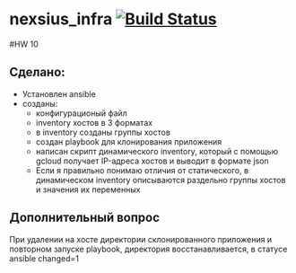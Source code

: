 # nexsius_infra [![Build Status](https://travis-ci.com/otus-devops-2019-02/nexsius_infra.svg?branch=terraform-2)](https://travis-ci.com/otus-devops-2019-02/nexsius_infra)

#HW 10
## Сделано:

* Установлен ansible
* созданы:
  * конфигурационый файл
  * inventory хостов в 3 форматах
  * в inventory созданы группы хостов
  * создан playbook для клонирования приложения
  * написан скрипт динамического inventory, который с помощью gcloud получает IP-адреса хостов и выводит в формате json
  * Если я правильно понимаю отличия от статического, в динамическом inventory описываются раздельно группы хостов и значения их переменных 

## Дополнительный вопрос

При удалении на хосте директории склонированного приложения и повторном запуске playbook, директория восстанавливается, в статусе ansible changed=1

